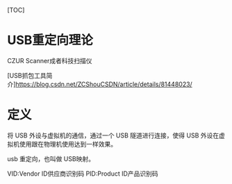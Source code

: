 [TOC]

# USB重定向理论

CZUR Scanner成者科技扫描仪

[USB抓包工具简介]https://blog.csdn.net/ZCShouCSDN/article/details/81448023/

# 定义

将 USB 外设与虚拟机的通信，通过一个 USB 隧道进行连接，使得 USB 外设在虚拟机使用跟在物理机使用达到一样效果。

usb 重定向，也叫做 USB映射。

VID:Vendor ID供应商识别码
PID:Product ID产品识别码






